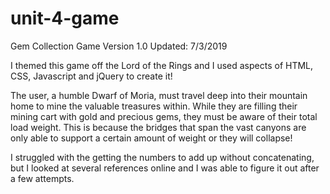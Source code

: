 # unit-4-game

Gem Collection Game Version 1.0 Updated: 7/3/2019

I themed this game off the Lord of the Rings and I used aspects of HTML, CSS, Javascript and jQuery to create it! 

The user, a humble Dwarf of Moria, must travel deep into their mountain home to mine the valuable treasures within. While they are filling their mining cart with gold and precious gems, they must be aware of their total load weight. This is because the bridges that span the vast canyons are only able to support a certain amount of weight or they will collapse!

I struggled with the getting the numbers to add up without concatenating, but I looked at several references online and I was able to figure it out after a few attempts.